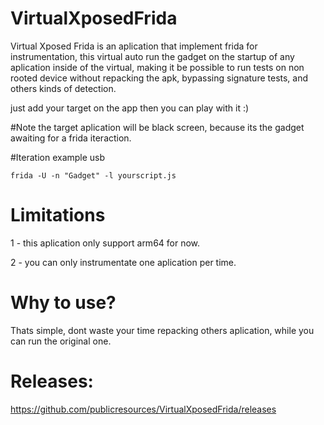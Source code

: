 # VirtualXposedFrida
Virtual Xposed Frida is an aplication that implement frida for instrumentation, this virtual auto run the gadget on the startup of any aplication inside of the virtual, making it be possible to run tests on non rooted device without repacking the apk, bypassing signature tests, and others kinds of detection.

just add your target on the app then you can play with it :)

#Note
the target aplication will be black screen, because its the gadget awaiting for a frida iteraction.

#Iteration example
usb
```
frida -U -n "Gadget" -l yourscript.js
```

# Limitations
1 - this aplication only support arm64 for now.

2 - you can only instrumentate one aplication per time.

# Why to use?
Thats simple, dont waste your time repacking others aplication, while you can run the original one.

# Releases:
https://github.com/publicresources/VirtualXposedFrida/releases

